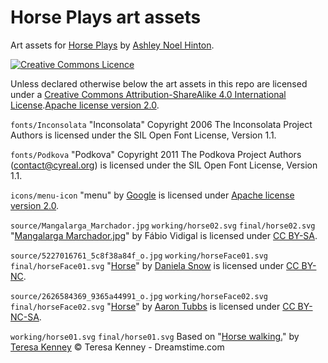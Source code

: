 # Horse Plays art assets

Art assets for [Horse Plays](https://github.com/anhinton/horseplays)
by [Ashley Noel Hinton](https://canadia.co.nz/).

[![Creative Commons Licence](https://i.creativecommons.org/l/by-sa/4.0/88x31.png)](http://creativecommons.org/licenses/by-sa/4.0/)

Unless declared otherwise below the art assets in this repo
are licensed under a 
[Creative Commons Attribution-ShareAlike 4.0 International License](http://creativecommons.org/licenses/by-sa/4.0/).[Apache license version 2.0](https://www.apache.org/licenses/LICENSE-2.0.html).

`fonts/Inconsolata` "Inconsolata" Copyright 2006 The Inconsolata Project Authors is licensed under the SIL Open Font License, Version 1.1.

`fonts/Podkova` "Podkova" Copyright 2011 The Podkova Project Authors (contact@cyreal.org) is licensed under the SIL Open Font License, Version 1.1.

`icons/menu-icon` "menu" by [Google](https://material.io/resources/icons) is 
licensed under 
[Apache license version 2.0](https://www.apache.org/licenses/LICENSE-2.0.html).

`source/Mangalarga_Marchador.jpg` `working/horse02.svg` 
`final/horse02.svg`
"[Mangalarga Marchador.jpg](https://commons.wikimedia.org/wiki/File:Mangalarga_Marchador.jpg)"
by Fábio Vidigal is licensed under
[CC BY-SA](https://creativecommons.org/licenses/by-sa/2.5/deed.en).

`source/5227016761_5c8f38a84f_o.jpg` `working/horseFace01.svg` 
`final/horseFace01.svg`
"[Horse](https://www.flickr.com/photos/danielasynner/5227016761/)"
by [Daniela Snow](https://www.flickr.com/photos/danielasynner/)
is licensed under [CC BY-NC](https://creativecommons.org/licenses/by-nc/2.0/).

`source/2626584369_9365a44991_o.jpg` `working/horseFace02.svg` 
`final/horseFace02.svg`
"[Horse](https://www.flickr.com/photos/atubbs/2626584369/)" 
by [Aaron Tubbs](https://www.flickr.com/photos/atubbs/)
is licensed under 
[CC BY-NC-SA](https://creativecommons.org/licenses/by-nc-sa/2.0/).

`working/horse01.svg` `final/horse01.svg`
Based on 
"[Horse walking.](https://www.dreamstime.com/stock-images-horse-walking-image5211324)" 
by [Teresa Kenney](https://www.dreamstime.com/kenneystudios_info)
© Teresa Kenney - Dreamstime.com